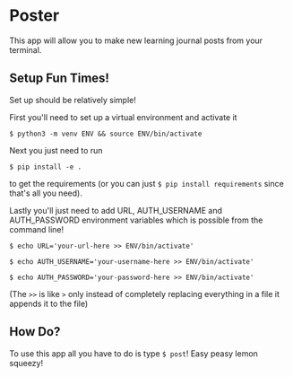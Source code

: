 # Poster

This app will allow you to make new learning journal posts from your terminal.

## Setup Fun Times!

Set up should be relatively simple!

First you'll need to set up a virtual environment and activate it 

`$ python3 -m venv ENV && source ENV/bin/activate` 

Next you just need to run 

`$ pip install -e .` 

to get the requirements (or you can just `$ pip install requirements` since that's all you need).

Lastly you'll just need to add URL, AUTH_USERNAME and AUTH_PASSWORD environment variables which is possible from the command line! 

`$ echo URL='your-url-here >> ENV/bin/activate'`

`$ echo AUTH_USERNAME='your-username-here >> ENV/bin/activate'`

`$ echo AUTH_PASSWORD='your-password-here >> ENV/bin/activate'`

(The `>>` is like `>` only instead of completely replacing everything in a file it appends it to the file)

## How Do?

To use this app all you have to do is type `$ post`! Easy peasy lemon squeezy!